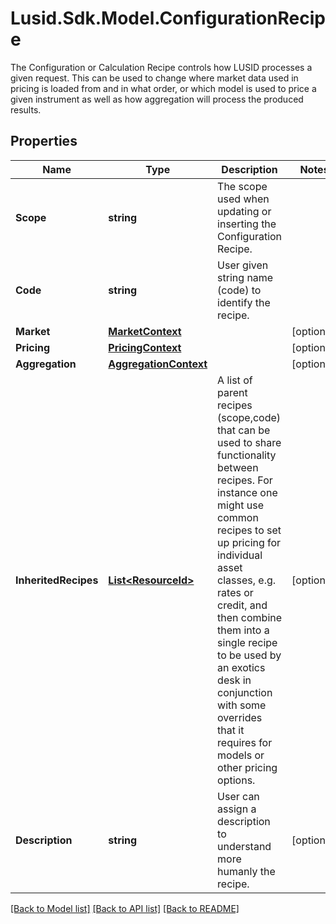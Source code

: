 # Lusid.Sdk.Model.ConfigurationRecipe
The Configuration or Calculation Recipe controls how LUSID processes a given request.  This can be used to change where market data used in pricing is loaded from and in what order, or which model is used to  price a given instrument as well as how aggregation will process the produced results.

## Properties

Name | Type | Description | Notes
------------ | ------------- | ------------- | -------------
**Scope** | **string** | The scope used when updating or inserting the Configuration Recipe. | 
**Code** | **string** | User given string name (code) to identify the recipe. | 
**Market** | [**MarketContext**](MarketContext.md) |  | [optional] 
**Pricing** | [**PricingContext**](PricingContext.md) |  | [optional] 
**Aggregation** | [**AggregationContext**](AggregationContext.md) |  | [optional] 
**InheritedRecipes** | [**List&lt;ResourceId&gt;**](ResourceId.md) | A list of parent recipes (scope,code) that can be used to share functionality between recipes. For instance one might use common recipes to set up  pricing for individual asset classes, e.g. rates or credit, and then combine them into a single recipe to be used by an exotics desk in conjunction with  some overrides that it requires for models or other pricing options. | [optional] 
**Description** | **string** | User can assign a description to understand more humanly the recipe. | [optional] 

[[Back to Model list]](../README.md#documentation-for-models) [[Back to API list]](../README.md#documentation-for-api-endpoints) [[Back to README]](../README.md)

